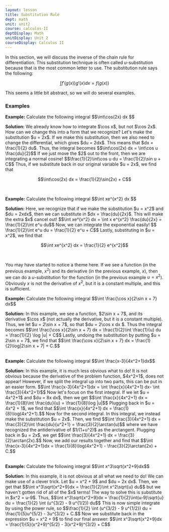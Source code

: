 ```yaml
---
layout: lesson
title: Substitution Rule
dept: math
unit: unit2
course: calculus-II
deptDisplay: Math
unitDisplay: Unit 2
courseDisplay: Calculus II
---
```


In this section, we will discuss the inverse of the chain rule for differentiation. This substitution technique is often called $u$-substitution because that is the most common letter to use. The substitution rule says the following:

$$\int f'(g(x))g'(x) dx = f(g(x))$$

This seems a little bit abstract, so we will do several examples. 

### Examples

<div class="example">
<p><b>Example:</b> Calculate the following integral
$$\int\cos(2x) dx $$ </p>
<b>Solution:</b> We already know how to integrate $\cos x$, but not $\cos 2x$. How can we change this into a form that we recognize? Let's make the substitution $u = 2x$. If we make this substitution, then we also need to change the differential, which gives $du = 2dx$. This means that $dx = \frac{1}{2} du$. Thus, the integral becomes
$$\int\cos(2x) dx = \int\cos u \frac{du}{2}$$
If we just move the $2$ out to the front, then we are integrating a normal cosine! 
$$\frac{1}{2}\int\cos u du = \frac{1}{2}\sin u + C$$
Thus, if we substitute back in our original variable $u = 2x$, we find that

$$\int\cos(2x) dx = \frac{1}{2}\sin(2x) + C$$
</div> <br>



<div class="example">
<p><b>Example:</b> Calculate the following integral
$$\int xe^{x^2} dx $$ </p>
<b>Solution:</b> Here, we recognize that if we make the substitution $u = x^2$ and $du = 2xdx$, then we can substitute in $dx = \frac{du}{2x}$. This will make the extra $x$ cancel out! 
$$\int xe^{x^2} dx = \int x e^{x^2} \frac{du}{2x} = \frac{1}{2}\int e^u du$$
Now, we can integrate the exponential easily!
$$ \frac{1}{2}\int e^u du = \frac{1}{2} e^u + C$$
Lastly, substituting in $u = x^2$, we find that

$$\int xe^{x^2} dx = \frac{1}{2} e^{x^2}$$ 
</div> <br>

You may have started to notice a theme here. If we see a function (in the previous example, $x^2$) and its derivative (in the previous example, $x$), then we can do a $u$-substitution for the function (in the previous example $u = x^2$). Obviously $x$ is not the derivative of $x^2$, but it is a constant multiple, and this is sufficient. 

<div class="example">
<p><b>Example:</b> Calculate the following integral
$$\int \frac{\cos x}{2\sin x + 7} dx$$
</p>
<b>Solution:</b> In this example, we see a function, $2\sin x + 7$, and its derivative $\cos x$ (not actually the derivative, but it is a constant multiple). Thus, we let $u = 2\sin x + 7$, so that $du = 2\cos x dx $. Thus the integral becomes 
$$\int \frac{\cos x}{2\sin x + 7} dx = \frac{1}{2}\int \frac{1}{u} du = \frac{1}{2} \log |u| + C$$
Lastly, undoing the substitution by putting $u = 2\sin x + 7$, we find that 
$$\int \frac{\cos x}{2\sin x + 7} dx = \frac{1}{2}\log|2\sin x + 7| + C.$$
</div> <br>


<div class="example">
<p><b>Example:</b> Calculate the following integral
$$\int \frac{x-3}{4x^2+1}dx$$
</p>
<b>Solution:</b> In this example, it is much less obvious what to do! It is not obvious because the derivative of the problem function, $4x^2+1$, does not appear! However, if we split the integral up into two parts, this can be put in an easier form. 
$$\int \frac{x-3}{4x^2+1}dx = \int \frac{x}{4x^2+1} dx- \int \frac{3}{4x^2+1}$$
Now let's focus on the first integral. If we let $u = 4x^2+1$ and $du = 8x dx$, then we get 
$$\int \frac{x}{4x^2+1} dx = \frac{1}{8}\int \frac{du}{u} = \frac{1}{8}\log |u|$$
Plugging back in $u = 4x^2 + 1$, we find that 
$$\int \frac{x}{4x^2+1} dx = \frac{1}{8}\log(4x^2+1).$$
Now for the second integral. In this integral, we instead make the substitution $u = 2x$. Then, we find 
$$\int \frac{3}{4x^2+1} dx = \frac{3}{2}\int \frac{du}{u^2+1} = \frac{3}{2}\arctan(u)$$
where we have recognized the antiderivative of $1/(1+u^2)$ as the arctangent. Plugging back in $u = 2x$, we get 
$$\int \frac{3}{4x^2+1} dx = \frac{3}{2}\arctan(2x).$$
Now, we add our results together and find that 
$$\int \frac{x-3}{4x^2+1}dx = \frac{1}{8}\log(4x^2+1) - \frac{3}{2}\arctan(2x) + C.$$
</div> <br>


<div class="example">
<p><b>Example:</b> Calculate the following integral
$$\int x^3\sqrt{x^2+9}dx$$
</p>
<b>Solution:</b> In this example, it is not obvious at all what we need to do! We can make use of a clever trick. Let $u = x^2 + 9$ and $du = 2x dx$. Then, we get that 
$$\int x^3\sqrt{x^2+9}dx = \frac{1}{2}\int x^2\sqrt{u} du$$
but we haven't gotten rid of all of the $x$ terms! The way to solve this is substitute in $x^2 = u-9$. Thus, 
$$\int x^3\sqrt{x^2+9}dx = \frac{1}{2}\int(u-9)\sqrt{u} du = \frac{1}{2} \int (u^{3/2} - 9 u^{1/2}) du$$
This is now simple integrate by using the power rule, so 
$$\frac{1}{2} \int (u^{3/2} - 9 u^{1/2}) du = \frac{1}{5}u^{5/2} - 3u^{3/2} + C.$$
Now we substitute back in the expression $u = x^2 + 9$ to find our final answer:
$$\int x^3\sqrt{x^2+9}dx = \frac{1}{5}(x^2+9)^{5/2} - 3(x^2+9)^{3/2} + C$$ 
</div>
